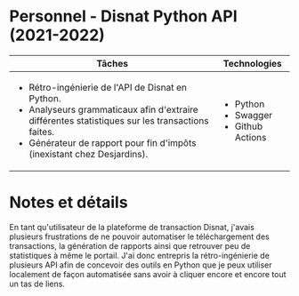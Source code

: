 # Personnel - Disnat Python API (2021-2022)

| Tâches | Technologies |
|--------|--------------|
| <ul><li>Rétro-ingénierie de l'API de Disnat en Python.</li><li>Analyseurs grammaticaux afin d'extraire différentes statistiques sur les transactions faites.</li><li>Générateur de rapport  pour fin d'impôts (inexistant chez Desjardins).</li></ul> | <ul><li>Python</li><li>Swagger</li><li>Github Actions</li></ul> |

# Notes et détails

En tant qu'utilisateur de la plateforme de transaction Disnat, j'avais plusieurs frustrations de ne pouvoir automatiser le téléchargement des transactions, la génération de rapports ainsi que retrouver peu de statistiques à même le portail. J'ai donc entrepris la rétro-ingénierie de plusieurs API afin de concevoir des outils en Python que je peux utiliser localement de façon automatisée sans avoir à cliquer encore et encore tout un tas de liens.

